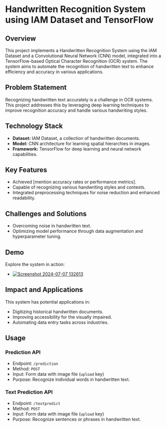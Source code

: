 # Handwritten Recognition System using IAM Dataset and TensorFlow

## Overview
This project implements a Handwritten Recognition System using the IAM Dataset and a Convolutional Neural Network (CNN) model, integrated into a TensorFlow-based Optical Character Recognition (OCR) system. The system aims to automate the recognition of handwritten text to enhance efficiency and accuracy in various applications.

## Problem Statement
Recognizing handwritten text accurately is a challenge in OCR systems. This project addresses this by leveraging deep learning techniques to improve recognition accuracy and handle various handwriting styles.

## Technology Stack
- **Dataset:** IAM Dataset, a collection of handwritten documents.
- **Model:** CNN architecture for learning spatial hierarchies in images.
- **Framework:** TensorFlow for deep learning and neural network capabilities.

## Key Features
- Achieved [mention accuracy rates or performance metrics].
- Capable of recognizing various handwriting styles and contexts.
- Integrated preprocessing techniques for noise reduction and enhanced readability.

## Challenges and Solutions
- Overcoming noise in handwritten text.
- Optimizing model performance through data augmentation and hyperparameter tuning.

## Demo
Explore the system in action:
- [![Screenshot 2024-07-07 132613](https://github.com/Rdilshan/handwrite_reganition/assets/93394383/e78c273b-78aa-4192-ac06-7a87c8aae86a)](https://randika123-handwriting.hf.space/)

## Impact and Applications
This system has potential applications in:
- Digitizing historical handwritten documents.
- Improving accessibility for the visually impaired.
- Automating data entry tasks across industries.

## Usage
### Prediction API
- Endpoint: `/prediction`
- Method: `POST`
- Input: Form data with image file (`upload` key)
- Purpose: Recognize individual words in handwritten text.

### Text Prediction API
- Endpoint: `/textpredict`
- Method: `POST`
- Input: Form data with image file (`upload` key)
- Purpose: Recognize sentences or phrases in handwritten text.


